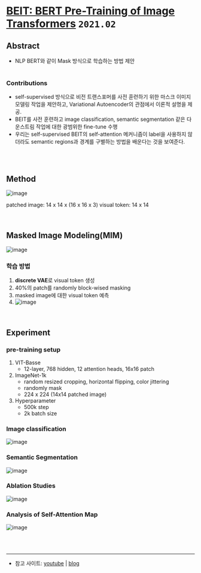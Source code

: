 # [BEIT: BERT Pre-Training of Image Transformers](https://arxiv.org/abs/2106.08254) `2021.02`

## Abstract
- NLP BERT와 같이 Mask 방식으로 학습하는 방법 제안 <br><br>

### Contributions
-  self-supervised 방식으로 비전 트랜스포머를 사전 훈련하기 위한 마스크 이미지 모델링 작업을 제안하고, Variational Autoencoder의 관점에서 이론적 설명을 제공.
- BEIT를 사전 훈련하고 image classification, semantic segmentation 같은 다운스트림 작업에 대한 광범위한 fine-tune 수행
- 우리는 self-supervised BEIT의 self-attention 메커니즘이 label을 사용하지 않더라도 semantic regions과 경계를 구별하는 방법을 배운다는 것을 보여준다.

<br><br>

## Method

![image](https://user-images.githubusercontent.com/41243762/165305346-879d9e95-9cd5-48b7-8995-32d85ae977c8.png)

patched image: 14 x 14 x (16 x 16 x 3)
visual token: 14 x 14

<br>

## Masked Image Modeling(MIM)
![image](https://user-images.githubusercontent.com/41243762/165308571-7dbec1bd-a123-4845-93a9-bcce73597253.png)

### 학습 방법
1. **discrete VAE**로 visual token 생성
2. 40%의 patch를 randomly block-wised masking
3. masked image에 대한 visual token 예측
4. ![image](https://user-images.githubusercontent.com/41243762/165310653-d9fdd3f4-56f2-4014-90dd-8c85681878b3.png)


<br>

##  Experiment
### pre-training setup
1. VIT-Basse
   - 12-layer, 768 hidden, 12 attention heads, 16x16 patch
3. ImageNet-1k
   - random resized cropping, horizontal flipping, color jittering
   - randomly mask
   - 224 x 224 (14x14 patched image)
5. Hyperparameter
   - 500k step
   - 2k batch size

### Image classification
![image](https://user-images.githubusercontent.com/41243762/165311612-63b1da22-50ea-4546-8040-14bf83c2f5be.png)

### Semantic Segmentation
![image](https://user-images.githubusercontent.com/41243762/165311831-fd44f820-2723-4e6c-aef2-77947f919597.png)


### Ablation Studies
![image](https://user-images.githubusercontent.com/41243762/165311975-26468ab6-0b69-4d25-a6ca-e3b871107cae.png)

###  Analysis of Self-Attention Map
![image](https://user-images.githubusercontent.com/41243762/165312011-1516b4ff-05fb-474c-9eac-e1e3df773b69.png)




<br><br>

---

- 참고 사이트: [youtube](https://www.youtube.com/watch?v=uCWhUayAwOY) | [blog](https://velog.io/@rucola-pizza/%EB%85%BC%EB%AC%B8%EB%A6%AC%EB%B7%B0BEIT-Pre-Training-of-Image-Transformer)
